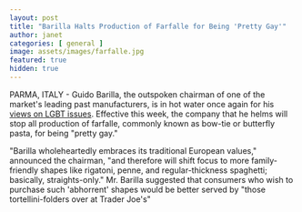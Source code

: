 ```yaml
---
layout: post
title: "Barilla Halts Production of Farfalle for Being 'Pretty Gay'"
author: janet
categories: [ general ]
image: assets/images/farfalle.jpg
featured: true
hidden: true
---
```


PARMA, ITALY - Guido Barilla, the outspoken chairman of one of the market's leading past manufacturers, is in hot water once again for his [views on LGBT issues](https://www.huffpost.com/entry/barilla-pasta-anti-gay_n_3995679). Effective this week, the company that he helms will stop all production of farfalle, commonly known as bow-tie or butterfly pasta, for being "pretty gay."

"Barilla wholeheartedly embraces its traditional European values," announced the chairman, "and therefore will shift focus to more family-friendly shapes like rigatoni, penne, and regular-thickness spaghetti; basically, straights-only." Mr. Barilla suggested that consumers who wish to purchase such 'abhorrent' shapes would be better served by "those tortellini-folders over at Trader Joe's"